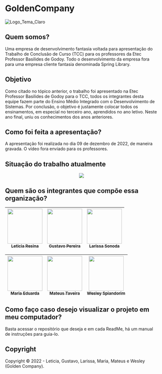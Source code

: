 # GoldenCompany

![Logo_Tema_Claro](https://user-images.githubusercontent.com/80417466/205511930-1ba24e9f-325b-457f-9e9f-2447ac8d2471.png)


## Quem somos?

Uma empresa de desenvolvimento fantasia voltada para apresentação do Trabalho de Conclusão de Curso (TCC) para os professores da Etec Professor Basilides de Godoy. Todo o desenvolvimento da empresa fora para uma empresa cliente fantasia denominada Spring Library.

## Objetivo 

Como citado no tópico anterior, o trabalho foi apresentado na Etec Professor Basilides de Godoy para o TCC, todos os integrantes desta equipe fazem parte do Ensino Médio Integrado com o Desenvolvimento de Sistemas. Por conclusão, o objetivo é justamente colocar todos os ensinamentos, em especial no terceiro ano, aprendidos no ano letivo. Neste ano final, uniu os conhecimentos dos anos anteriores. 

## Como foi feita a apresentação?

A apresentação foi realizada no dia 09 de dezembro de 2022, de maneira gravada. O vídeo fora enviado para os professores. 

## Situação do trabalho atualmente 

<p align = "center">
<img src="http://img.shields.io/static/v1?label=STATUS&message=CONCLUIDO&color=GREEN&style=for-the-badge"/>
</p>

## Quem são os integrantes que compõe essa organização?

| [<img src="https://avatars.githubusercontent.com/u/80417466?v=4" width=115><br><sub>Leticia Resina</sub>](https://github.com/letyresina) | [<img src="https://avatars.githubusercontent.com/u/82532010?v=4" width=115><br><sub>Gustavo Pereira</sub>](https://github.com/PereiraGus) | [<img src="https://avatars.githubusercontent.com/u/82535458?v=4" width=115><br><sub>Larissa Sonoda</sub>](https://github.com/LarissaSonoda) |
| :---: | :---: | :---: 

| [<img src="https://avatars.githubusercontent.com/u/85740476?v=4" width=115><br><sub>Maria Eduarda</sub>](https://github.com/DudeBatista) | [<img src="https://avatars.githubusercontent.com/u/62896500?v=4" width=115><br><sub>Mateus Taveira</sub>](https://github.com/TaveiraTavel) | [<img src="https://avatars.githubusercontent.com/u/85853884?v=4" width=115><br><sub>Wesley Spiandorim</sub>](https://github.com/Wesley123HD) |
| :---: | :---: | :---: 

## Como faço caso desejo visualizar o projeto em meu computador?

Basta acessar o repositório que deseja e em cada ReadMe, há um manual de instruções para guia-lo. 

## Copyright 

Copyright ©️ 2022 - Leticia, Gustavo, Larissa, Maria, Mateus e Wesley (Golden Company).
